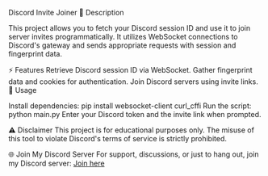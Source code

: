 Discord Invite Joiner
📜 Description

This project allows you to fetch your Discord session ID and use it to join server invites programmatically. It utilizes WebSocket connections to Discord's gateway and sends appropriate requests with session and fingerprint data.


⚡ Features
Retrieve Discord session ID via WebSocket.
Gather fingerprint data and cookies for authentication.
Join Discord servers using invite links.
🚀 Usage


Install dependencies:
pip install websocket-client curl_cffi
Run the script:
python main.py
Enter your Discord token and the invite link when prompted.
	
⚠️ Disclaimer
This project is for educational purposes only. The misuse of this tool to violate Discord's terms of service is strictly prohibited.

🌐 Join My Discord Server
For support, discussions, or just to hang out, join my Discord server: [Join here](https://discord.gg/QPuWDHTnDV)

